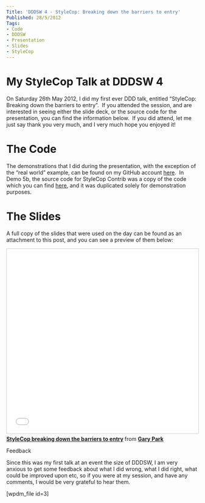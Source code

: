```yaml
---
Title: 'DDDSW 4 - StyleCop: Breaking down the barriers to entry'
Published: 28/5/2012
Tags:
- Code
- DDDSW
- Presentation
- Slides
- StyleCop
---
```


# My StyleCop Talk at DDDSW 4

On Saturday 26th May 2012, I did my first ever DDD talk, entitled “StyleCop: Breaking down the barriers to entry”.  If you attended the session, and are interested in seeing either the slide deck, or the source code for the presentation, you can find the information below.  If you did attend, let me just say thank you very much, and I very much hope you enjoyed it!

# The Code

The demonstrations that I did during the presentation, with the exception of the “real world” example, can be found on my GitHub account [here](http://gep13.me/StyleCopDemos).  In Demo 5b, the source code for StyleCop Contrib was a copy of the code which you can find [here](http://stylecopcontrib.codeplex.com/), and it was duplicated solely for demonstration purposes.

# The Slides

A full copy of the slides that were used on the day can be found as an attachment to this post, and you can see a preview of them below:

<iframe src="//www.slideshare.net/slideshow/embed_code/key/HZqUa62BEbfKQV" width="595" height="485" frameborder="0" marginwidth="0" marginheight="0" scrolling="no" style="border:1px solid #CCC; border-width:1px; margin-bottom:5px; max-width: 100%;" allowfullscreen> </iframe> <div style="margin-bottom:5px"> <strong> <a href="//www.slideshare.net/gep13/style-cop-breaking-down-the-barriers-to-entry" title="StyleCop breaking down the barriers to entry" target="_blank">StyleCop breaking down the barriers to entry</a> </strong> from <strong><a target="_blank" href="//www.slideshare.net/gep13">Gary Park</a></strong> </div>

Feedback

Since this was my first talk at an event the size of DDDSW, I am very anxious to get some feedback about what I did wrong, what I did right, what could be improved upon etc, so if you were at my session, and have any comments, I would be very grateful to hear them.

[wpdm_file id=3]
